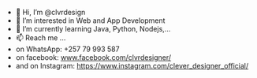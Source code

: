 - 👋 Hi, I’m @clvrdesign
- 👀 I’m interested in Web and App Development
- 🌱 I’m currently learning Java, Python, Nodejs,...
- 📫 Reach me ...
-    on WhatsApp: +257 79 993 587
-    on facebook: www.facebook.com/clvrdesigner/
-    and on Instagram: https://www.instagram.com/clever_designer_official/

<!---
clvrdesign/clvrdesign is a ✨ special ✨ repository because its `README.md` (this file) appears on your GitHub profile.
You can click the Preview link to take a look at your changes.
--->

